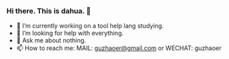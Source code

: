 ### Hi there. This is dahua. 👋


- 🔭 I’m currently working on a tool help lang studying.
- 🤔 I’m looking for help with everything.
- 💬 Ask me about nothing.
- 📫 How to reach me: MAIL: guzhaoer@gmail.com or WECHAT: guzhaoer

